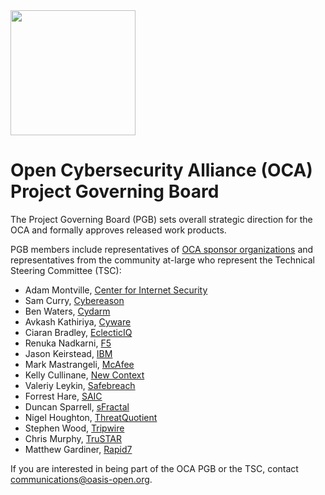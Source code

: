 <img src="/OCA-1.png" width="200">

# Open Cybersecurity Alliance (OCA) Project Governing Board

The Project Governing Board (PGB) sets overall strategic direction for the OCA and formally approves released work products. 

PGB members include representatives of [OCA sponsor organizations](https://github.com/opencybersecurityalliance/oasis-open-project/blob/main/SPONSORS.md) and representatives from the community at-large who represent the Technical Steering Committee (TSC): 
  
<!-- - Sonu Shankar, [Arctic Wolf](https://arcticwolf.com/) -->
- Adam Montville, [Center for Internet Security](https://www.cisecurity.org/)
- Sam Curry, [Cybereason](http://www.cybereason.com/)
- Ben Waters, [Cydarm](https://www.cydarm.com/)
- Avkash Kathiriya, [Cyware](https://cyware.com/)
- Ciaran Bradley, [EclecticIQ](https://www.eclecticiq.com/)
- Renuka Nadkarni, [F5](https://www.f5.com/)
- Jason Keirstead, [IBM](https://www.ibm.com/security/)
- Mark Mastrangeli, [McAfee](https://www.mcafee.com)
- Kelly Cullinane, [New Context](http://newcontext.com/)
- Valeriy Leykin, [Safebreach](https://safebreach.com/)
- Forrest Hare, [SAIC](https://www.saic.com/)
- Duncan Sparrell, [sFractal](https://www.sfractal.com/)
- Nigel Houghton, [ThreatQuotient](https://www.threatq.com/)
- Stephen Wood, [Tripwire](https://www.tripwire.com/)
- Chris Murphy, [TruSTAR](https://www.trustar.co/)
- Matthew Gardiner, [Rapid7](https://www.rapid7.com/)

If you are interested in being part of the OCA PGB or the TSC, contact communications@oasis-open.org.

